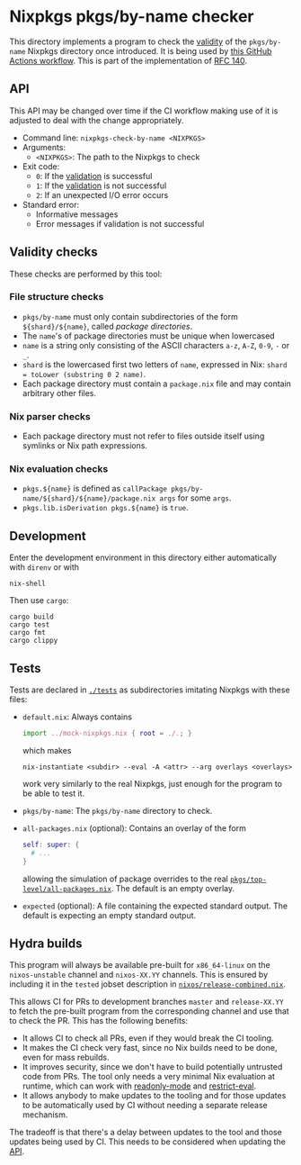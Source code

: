 # Nixpkgs pkgs/by-name checker

This directory implements a program to check the [validity](#validity-checks) of the `pkgs/by-name` Nixpkgs directory once introduced.
It is being used by [this GitHub Actions workflow](../../../.github/workflows/check-by-name.yml).
This is part of the implementation of [RFC 140](https://github.com/NixOS/rfcs/pull/140).

## API

This API may be changed over time if the CI workflow making use of it is adjusted to deal with the change appropriately.

- Command line: `nixpkgs-check-by-name <NIXPKGS>`
- Arguments:
  - `<NIXPKGS>`: The path to the Nixpkgs to check
- Exit code:
  - `0`: If the [validation](#validity-checks) is successful
  - `1`: If the [validation](#validity-checks) is not successful
  - `2`: If an unexpected I/O error occurs
- Standard error:
  - Informative messages
  - Error messages if validation is not successful

## Validity checks

These checks are performed by this tool:

### File structure checks
- `pkgs/by-name` must only contain subdirectories of the form `${shard}/${name}`, called _package directories_.
- The `name`'s of package directories must be unique when lowercased
- `name` is a string only consisting of the ASCII characters `a-z`, `A-Z`, `0-9`, `-` or `_`.
- `shard` is the lowercased first two letters of `name`, expressed in Nix: `shard = toLower (substring 0 2 name)`.
- Each package directory must contain a `package.nix` file and may contain arbitrary other files.

### Nix parser checks
- Each package directory must not refer to files outside itself using symlinks or Nix path expressions.

### Nix evaluation checks
- `pkgs.${name}` is defined as `callPackage pkgs/by-name/${shard}/${name}/package.nix args` for some `args`.
- `pkgs.lib.isDerivation pkgs.${name}` is `true`.

## Development

Enter the development environment in this directory either automatically with `direnv` or with
```
nix-shell
```

Then use `cargo`:
```
cargo build
cargo test
cargo fmt
cargo clippy
```

## Tests

Tests are declared in [`./tests`](./tests) as subdirectories imitating Nixpkgs with these files:
- `default.nix`:
  Always contains
  ```nix
  import ../mock-nixpkgs.nix { root = ./.; }
  ```
  which makes
  ```
  nix-instantiate <subdir> --eval -A <attr> --arg overlays <overlays>
  ```
  work very similarly to the real Nixpkgs, just enough for the program to be able to test it.
- `pkgs/by-name`:
  The `pkgs/by-name` directory to check.

- `all-packages.nix` (optional):
  Contains an overlay of the form
  ```nix
  self: super: {
    # ...
  }
  ```
  allowing the simulation of package overrides to the real [`pkgs/top-level/all-packages.nix`](../../top-level/all-packages.nix`).
  The default is an empty overlay.

- `expected` (optional):
  A file containing the expected standard output.
  The default is expecting an empty standard output.

## Hydra builds

This program will always be available pre-built for `x86_64-linux` on the `nixos-unstable` channel and `nixos-XX.YY` channels.
This is ensured by including it in the `tested` jobset description in [`nixos/release-combined.nix`](../../../nixos/release-combined.nix).

This allows CI for PRs to development branches `master` and `release-XX.YY` to fetch the pre-built program from the corresponding channel and use that to check the PR. This has the following benefits:
- It allows CI to check all PRs, even if they would break the CI tooling.
- It makes the CI check very fast, since no Nix builds need to be done, even for mass rebuilds.
- It improves security, since we don't have to build potentially untrusted code from PRs.
  The tool only needs a very minimal Nix evaluation at runtime, which can work with [readonly-mode](https://nixos.org/manual/nix/stable/command-ref/opt-common.html#opt-readonly-mode) and [restrict-eval](https://nixos.org/manual/nix/stable/command-ref/conf-file.html#conf-restrict-eval).
- It allows anybody to make updates to the tooling and for those updates to be automatically used by CI without needing a separate release mechanism.

The tradeoff is that there's a delay between updates to the tool and those updates being used by CI.
This needs to be considered when updating the [API](#api).
